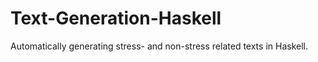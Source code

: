 # Text-Generation-Haskell
Automatically generating stress- and non-stress related texts in Haskell.
